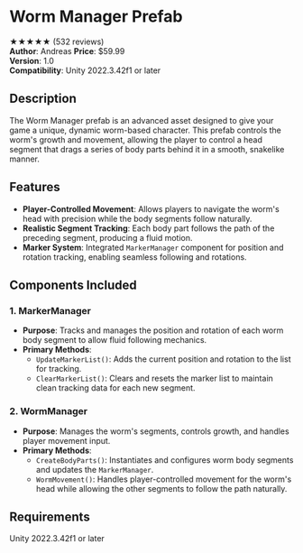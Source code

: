 # Worm Manager Prefab

★★★★★ (532 reviews)  
**Author**: Andreas
**Price**: $59.99  
**Version**: 1.0  
**Compatibility**: Unity 2022.3.42f1 or later  

## Description
The Worm Manager prefab is an advanced asset designed to give your game a unique, dynamic worm-based character. This prefab controls the worm's growth and movement, allowing the player to control a head segment that drags a series of body parts behind it in a smooth, snakelike manner. 

## Features
- **Player-Controlled Movement**: Allows players to navigate the worm's head with precision while the body segments follow naturally.
- **Realistic Segment Tracking**: Each body part follows the path of the preceding segment, producing a fluid motion.
- **Marker System**: Integrated `MarkerManager` component for position and rotation tracking, enabling seamless following and rotations.

## Components Included

### 1. MarkerManager
- **Purpose**: Tracks and manages the position and rotation of each worm body segment to allow fluid following mechanics.
- **Primary Methods**:
  - `UpdateMarkerList()`: Adds the current position and rotation to the list for tracking.
  - `ClearMarkerList()`: Clears and resets the marker list to maintain clean tracking data for each new segment.

### 2. WormManager
- **Purpose**: Manages the worm's segments, controls growth, and handles player movement input.
- **Primary Methods**:
  - `CreateBodyParts()`: Instantiates and configures worm body segments and updates the `MarkerManager`.
  - `WormMovement()`: Handles player-controlled movement for the worm's head while allowing the other segments to follow the path naturally.

## Requirements
Unity 2022.3.42f1 or later
